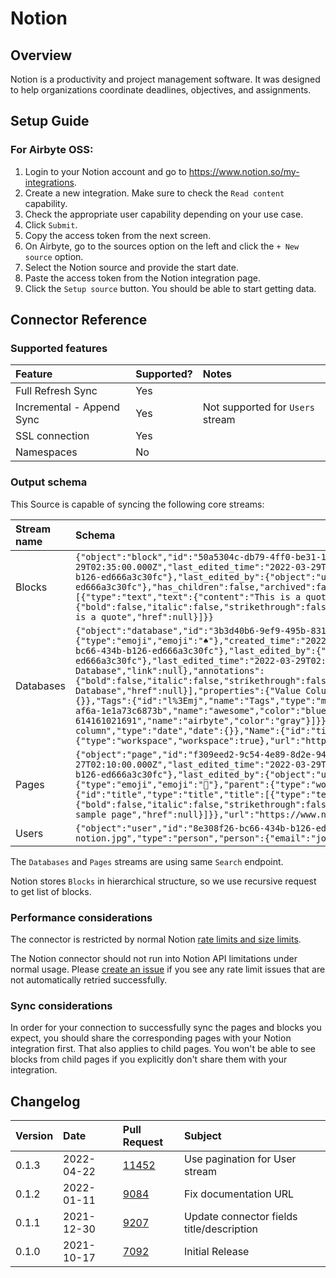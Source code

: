 # Notion

## Overview

Notion is a productivity and project management software. It was designed to help organizations coordinate deadlines, objectives, and assignments.

## Setup Guide

### For Airbyte OSS:

1. Login to your Notion account and go to https://www.notion.so/my-integrations.
2. Create a new integration. Make sure to check the `Read content` capability.
3. Check the appropriate user capability depending on your use case.
4. Click `Submit`.
5. Copy the access token from the next screen.
6. On Airbyte, go to the sources option on the left and click the `+ New source` option.
7. Select the Notion source and provide the start date.
8. Paste the access token from the Notion integration page.
9. Click the `Setup source` button. You should be able to start getting data.


## Connector Reference

### Supported features
| Feature | Supported? | Notes
| :--- | :--- | :---
| Full Refresh Sync | Yes |
| Incremental - Append Sync | Yes | Not supported for `Users` stream
| SSL connection | Yes |
| Namespaces | No |

### Output schema

This Source is capable of syncing the following core streams:

| Stream name                  | Schema |
|:-----------------------------|:------------------------------------------------------------------------------------------------------------------------------------------------------------------------------------------------------------------------------------------------------------------------------------------------------------------------------------------------------------------------------------------------------------------------------------------------------------------|
| Blocks             | `{"object":"block","id":"50a5304c-db79-4ff0-be31-1d92e7329b5b","created_time":"2022-03-29T02:35:00.000Z","last_edited_time":"2022-03-29T02:35:00.000Z","created_by":{"object":"user","id":"8e308f26-bc66-434b-b126-ed666a3c30fc"},"last_edited_by":{"object":"user","id":"8e308f26-bc66-434b-b126-ed666a3c30fc"},"has_children":false,"archived":false,"type":"quote","quote":{"color":"default","text":[{"type":"text","text":{"content":"This is a quote","link":null},"annotations":{"bold":false,"italic":false,"strikethrough":false,"underline":false,"code":false,"color":"default"},"plain_text":"This is a quote","href":null}]}}` |
| Databases              | `{"object":"database","id":"3b3d40b6-9ef9-495b-8317-db33cb913999","cover":null,"icon":{"type":"emoji","emoji":"♠️"},"created_time":"2022-03-26T23:52:00.000Z","created_by":{"object":"user","id":"8e308f26-bc66-434b-b126-ed666a3c30fc"},"last_edited_by":{"object":"user","id":"8e308f26-bc66-434b-b126-ed666a3c30fc"},"last_edited_time":"2022-03-29T02:29:00.000Z","title":[{"type":"text","text":{"content":"My Database","link":null},"annotations":{"bold":false,"italic":false,"strikethrough":false,"underline":false,"code":false,"color":"default"},"plain_text":"My Database","href":null}],"properties":{"Value Column":{"id":"fvtR","name":"Value Column","type":"rich_text","rich_text":{}},"Tags":{"id":"l%3Emj","name":"Tags","type":"multi_select","multi_select":{"options":[{"id":"5e942851-00ed-4a1b-af6a-1e1a73c6873b","name":"awesome","color":"blue"},{"id":"6924c772-0662-4132-a0a5-614161021691","name":"airbyte","color":"gray"}]}},"Date column":{"id":"%7Cz%3D~","name":"Date column","type":"date","date":{}},"Name":{"id":"title","name":"Name","type":"title","title":{}}},"parent":{"type":"workspace","workspace":true},"url":"https://www.notion.so/3b3d40b69ef9495b8317db33cb913999","archived":false}` |
| Pages                        | `{"object":"page","id":"f309eed2-9c54-4e89-8d2e-947c18462c85","created_time":"2022-03-27T02:10:00.000Z","last_edited_time":"2022-03-29T02:34:00.000Z","created_by":{"object":"user","id":"8e308f26-bc66-434b-b126-ed666a3c30fc"},"last_edited_by":{"object":"user","id":"8e308f26-bc66-434b-b126-ed666a3c30fc"},"cover":null,"icon":{"type":"emoji","emoji":"📎"},"parent":{"type":"workspace","workspace":true},"archived":false,"properties":{"title":{"id":"title","type":"title","title":[{"type":"text","text":{"content":"My sample page","link":null},"annotations":{"bold":false,"italic":false,"strikethrough":false,"underline":false,"code":false,"color":"default"},"plain_text":"My sample page","href":null}]}},"url":"https://www.notion.so/My-sample-page-f309eed29c544e898d2e947c18462c85"}` |
| Users                    | `{"object":"user","id":"8e308f26-bc66-434b-b126-ed666a3c30fc","name":"John Doe","avatar_url":"https://host.com/profile-notion.jpg","type":"person","person":{"email":"john.doe@company.io"}}` |


The `Databases` and `Pages` streams are using same `Search` endpoint.

Notion stores `Blocks` in hierarchical structure, so we use recursive request to get list of blocks.


### Performance considerations

The connector is restricted by normal Notion [rate limits and size limits](https://developers.notion.com/reference/errors#request-limits).

The Notion connector should not run into Notion API limitations under normal usage. Please [create an issue](https://github.com/airbytehq/airbyte/issues) if you see any rate limit issues that are not automatically retried successfully.

### Sync considerations

In order for your connection to successfully sync the pages and blocks you expect, you should share the corresponding pages with your Notion integration first. That also applies to child pages. You won't be able to see blocks from child pages if you explicitly don't share them with your integration.


## Changelog

| Version | Date | Pull Request | Subject |
| :--- | :--- | :--- | :--- |
| 0.1.3 | 2022-04-22 | [11452](https://github.com/airbytehq/airbyte/pull/11452) | Use pagination for User stream |
| 0.1.2 | 2022-01-11 | [9084](https://github.com/airbytehq/airbyte/pull/9084) | Fix documentation URL |
| 0.1.1 | 2021-12-30 | [9207](https://github.com/airbytehq/airbyte/pull/9207) | Update connector fields title/description |
| 0.1.0 | 2021-10-17 | [7092](https://github.com/airbytehq/airbyte/pull/7092) | Initial Release |


